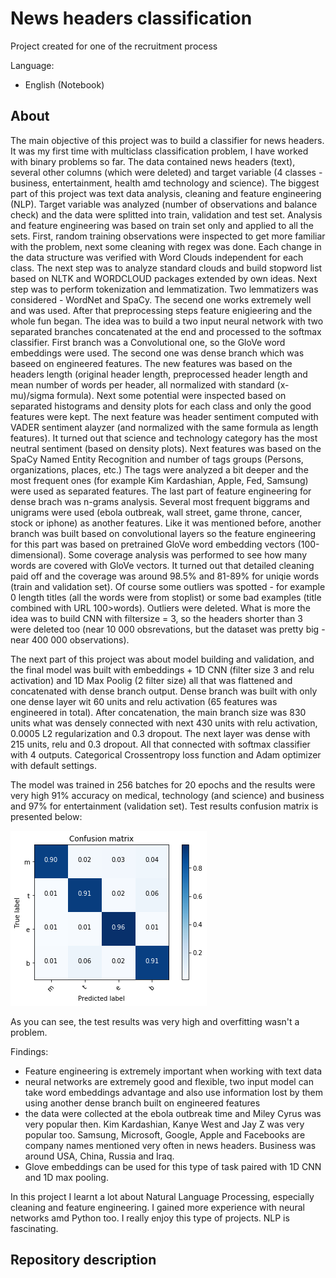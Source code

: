 # News headers classification
Project created for one of the recruitment process

Language:
 * English (Notebook)


## About 
The main objective of this project was to build a classifier for news headers. It was my first time with multiclass classification problem, I have worked with binary problems so far. The data contained news headers (text), several other columns (which were deleted) and target variable (4 classes - business, entertainment, health amd technology and science). The biggest part of this project was text data analysis, cleaning and feature engineering (NLP). Target variable was analyzed (number of observations and balance check) and the data were splitted into train, validation and test set. Analysis and feature engineering was based on train set only and applied to all the sets. First, random training observations were inspected to get more familiar with the problem, next some cleaning with regex was done. Each change in the data structure was verified with Word Clouds independent for each class. The next step was to analyze standard clouds and build stopword list based on NLTK and WORDCLOUD packages extended by own ideas. Next step was to perform tokenization and lemmatization. Two lemmatizers was considered - WordNet and SpaCy. The secend one works extremely well and was used. After that preprocessing steps feature enigieering and the whole fun began. The idea was to build a two input neural network with two separated branches concatenated at the end and processed to the softmax classifier. First branch was a Convolutional one, so the GloVe word embeddings were used. The second one was dense branch which was baseed on engineered features. The new features was based on the headers length (original header length, preprocessed header length and mean number of words per header, all normalized with standard (x-mu)/sigma formula). Next some potential were inspected based on separated histograms and density plots for each class and only the good features were kept. The next feature was header sentiment computed with VADER sentiment alayzer (and normalized with the same formula as length features). It turned out that science and technology category has the most neutral sentiment (based on density plots). Next features was based on the SpaCy Named Entity Recognition and number of tags groups (Persons, organizations, places, etc.) The tags were analyzed a bit deeper and the most frequent ones (for example Kim Kardashian, Apple, Fed, Samsung) were used as separated features. The last part of feature engineering for dense brach was n-grams analysis. Several most frequent biggrams and unigrams were used (ebola outbreak, wall street, game throne, cancer, stock or iphone) as another features. Like it was mentioned before, another branch was built based on convolutional layers so the feature engineering for this part was based on pretrained GloVe word embedding vectors (100-dimensional). Some coverage analysis was performed to see how many words are covered with GloVe vectors. It turned out that detailed cleaning paid off and the coverage was around 98.5% and 81-89% for uniqie words (train and validation set). Of course some outliers was spotted - for example 0 length titles (all the words were from stoplist) or some bad examples (title combined with URL 100>words). Outliers were deleted. What is more the idea was to build CNN with filtersize = 3, so the headers shorter than 3 were deleted too (near 10 000 obsrevations, but the dataset was pretty big - near 400 000 observations).

The next part of this project was about model building and validation, and the final model was built with embeddings + 1D CNN (filter size 3 and relu activation) and 1D Max Poolig (2 filter size) all that was flattened and concatenated with dense branch output. Dense branch was built with only one dense layer wit 60 units and relu activation (65 features was engineered in total). After concatenation, the main branch size was 830 units what was densely connected with next 430 units with relu activation, 0.0005 L2 regularization and 0.3 dropout. The next layer was dense with 215 units, relu and 0.3 dropout. All that connected with softmax classifier with 4 outputs. Categorical Crossentropy loss function and Adam optimizer with default settings.

The model was trained in 256 batches for 20 epochs and the results were very high 91% accuracy on medical, technology (and science) and business and 97% for entertainment (validation set). Test results confusion matrix is presented below:

![](https://raw.githubusercontent.com/maciejodziemczyk/news-headers-classification/main/confusion_matrix.png)

As you can see, the test results was very high and overfitting wasn't a problem.

Findings:
 - Feature engineering is extremely important when working with text data
 - neural networks are extremely good and flexible, two input model can take word embeddings advantage and also use information lost by them using another dense branch built on engineered features
 - the data were collected at the ebola outbreak time and Miley Cyrus was very popular then. Kim Kardashian, Kanye West and Jay Z was very popular too. Samsung, Microsoft, Google, Apple and Facebooks are company names mentioned very often in news headers. Business was around USA, China, Russia and Iraq.
 - Glove embeddings can be used for this type of task paired with 1D CNN and 1D max pooling.

In this project I learnt a lot about Natural Language Processing, especially cleaning and feature engineering. I gained more experience with neural networks amd Python too. I really enjoy this type of projects. NLP is fascinating.

## Repository description

